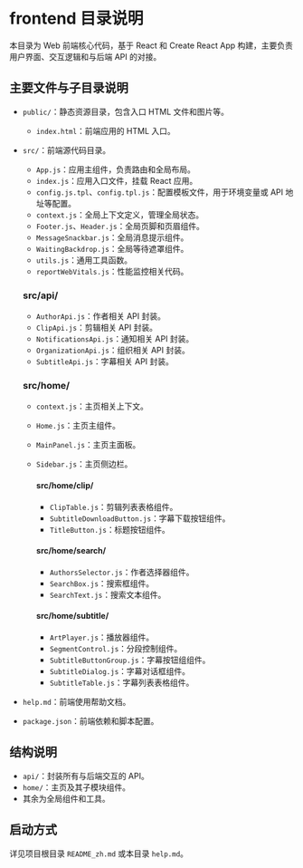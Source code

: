 # frontend 目录说明

本目录为 Web 前端核心代码，基于 React 和 Create React App 构建，主要负责用户界面、交互逻辑和与后端 API 的对接。

## 主要文件与子目录说明

- `public/`：静态资源目录，包含入口 HTML 文件和图片等。
  - `index.html`：前端应用的 HTML 入口。

- `src/`：前端源代码目录。
  - `App.js`：应用主组件，负责路由和全局布局。
  - `index.js`：应用入口文件，挂载 React 应用。
  - `config.js.tpl`、`config.tpl.js`：配置模板文件，用于环境变量或 API 地址等配置。
  - `context.js`：全局上下文定义，管理全局状态。
  - `Footer.js`、`Header.js`：全局页脚和页眉组件。
  - `MessageSnackbar.js`：全局消息提示组件。
  - `WaitingBackdrop.js`：全局等待遮罩组件。
  - `utils.js`：通用工具函数。
  - `reportWebVitals.js`：性能监控相关代码。

  ### src/api/
  - `AuthorApi.js`：作者相关 API 封装。
  - `ClipApi.js`：剪辑相关 API 封装。
  - `NotificationsApi.js`：通知相关 API 封装。
  - `OrganizationApi.js`：组织相关 API 封装。
  - `SubtitleApi.js`：字幕相关 API 封装。

  ### src/home/
  - `context.js`：主页相关上下文。
  - `Home.js`：主页主组件。
  - `MainPanel.js`：主页主面板。
  - `Sidebar.js`：主页侧边栏。

    #### src/home/clip/
    - `ClipTable.js`：剪辑列表表格组件。
    - `SubtitleDownloadButton.js`：字幕下载按钮组件。
    - `TitleButton.js`：标题按钮组件。

    #### src/home/search/
    - `AuthorsSelector.js`：作者选择器组件。
    - `SearchBox.js`：搜索框组件。
    - `SearchText.js`：搜索文本组件。

    #### src/home/subtitle/
    - `ArtPlayer.js`：播放器组件。
    - `SegmentControl.js`：分段控制组件。
    - `SubtitleButtonGroup.js`：字幕按钮组组件。
    - `SubtitleDialog.js`：字幕对话框组件。
    - `SubtitleTable.js`：字幕列表表格组件。

- `help.md`：前端使用帮助文档。
- `package.json`：前端依赖和脚本配置。

## 结构说明

- `api/`：封装所有与后端交互的 API。
- `home/`：主页及其子模块组件。
- 其余为全局组件和工具。

## 启动方式

详见项目根目录 `README_zh.md` 或本目录 `help.md`。
